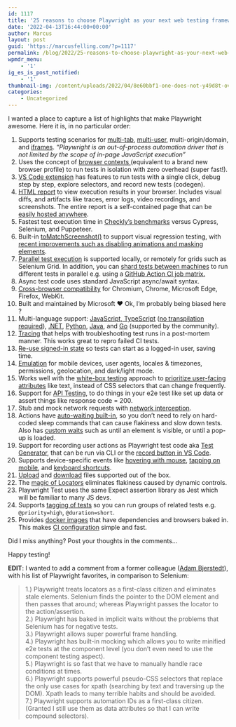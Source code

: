 ```yaml
---
id: 1117
title: '25 reasons to choose Playwright as your next web testing framework'
date: '2022-04-13T16:44:00+00:00'
author: Marcus
layout: post
guid: 'https://marcusfelling.com/?p=1117'
permalink: /blog/2022/25-reasons-to-choose-playwright-as-your-next-web-testing-framework/
wpmdr_menu:
    - '1'
ig_es_is_post_notified:
    - '1'
thumbnail-img: /content/uploads/2022/04/8e60bbf1-one-does-not-y49d8t-overlay.png
categories:
    - Uncategorized
---
```



I wanted a place to capture a list of highlights that make Playwright awesome. Here it is, in no particular order:

1. Supports testing scenarios for [multi-tab](https://playwright.dev/docs/pages#multiple-pages), [multi-user](https://playwright.dev/docs/test-auth#multiple-signed-in-roles), multi-origin/domain, and [iframes](https://playwright.dev/docs/frames). *“Playwright is an out-of-process automation driver that is not limited by the scope of in-page JavaScript execution”*
2. Uses the concept of [browser contexts ](https://playwright.dev/docs/browser-contexts)(equivalent to a brand new browser profile) to run tests in isolation with zero overhead (super fast!).
3. [VS Code extension](https://marketplace.visualstudio.com/items?itemName=ms-playwright.playwright) has features to run tests with a single click, debug step by step, explore selectors, and record new tests (codegen).
4. [HTML report](https://playwright.dev/docs/release-notes#html-report-update) to view execution results in your browser. Includes visual diffs, and artifacts like traces, error logs, video recordings, and screenshots. The entire report is a self-contained page that can be [easily hosted anywhere](https://marcusfelling.com/blog/2021/publishing-playwright-test-results-to-github-pages/).
5. Fastest test execution time in [Checkly’s benchmarks](https://rag0g.medium.com/cypress-vs-selenium-vs-playwright-vs-puppeteer-speed-comparison-73fd057c2ae9) versus Cypress, Selenium, and Puppeteer.
6. Built-in [toMatchScreenshot()](https://playwright.dev/docs/test-snapshots) to support visual regression testing, with [recent improvements such as disabling animations and masking elements](https://github.com/microsoft/playwright/issues?q=+label%3Afeature-visual-regression-testing+).
7. [Parallel test execution](https://playwright.dev/docs/test-parallel) is supported locally, or remotely for grids such as Selenium Grid. In addition, you can [shard tests between machines](https://playwright.dev/docs/test-parallel#shard-tests-between-multiple-machines) to run different tests in parallel e.g. using a [GitHub Action CI job matrix.](https://docs.github.com/en/github-ae@latest/actions/using-jobs/using-a-build-matrix-for-your-jobs)
8. Async test code uses standard JavaScript async/await syntax.
9. [Cross-browser compatibility](https://playwright.dev/docs/browsers) for Chromium, Chrome, Microsoft Edge, Firefox, WebKit.
10. Built and maintained by Microsoft ♥️ Ok, I’m probably being biased here ?
11. Multi-language support: [JavaScript, TypeScript](https://playwright.dev/docs/intro) ([no transpilation required](https://playwright.dev/docs/test-typescript)), [.NET](https://playwright.dev/dotnet/docs/intro), [Python](https://playwright.dev/python/docs/intro), [Java](https://playwright.dev/java/docs/intro), and [Go](https://github.com/playwright-community/playwright-go) (supported by the community).
12. [Tracing](https://playwright.dev/docs/trace-viewer) that helps with troubleshooting test runs in a post-mortem manner. This works great to repro failed CI tests.
13. [Re-use signed-in state](https://playwright.dev/docs/auth) so tests can start as a logged-in user, saving time.
14. [Emulation](https://playwright.dev/docs/emulation) for mobile devices, user agents, locales &amp; timezones, permissions, geolocation, and dark/light mode.
15. Works well with the [white-box testing](https://en.wikipedia.org/wiki/White-box_testing) approach to [prioritize user-facing attributes](https://playwright.dev/docs/selectors#best-practices) like text, instead of CSS selectors that can change frequently.
16. Support for [API Testing](https://playwright.dev/docs/test-api-testing), to do things in your e2e test like set up data or assert things like response code = 200.
17. Stub and mock network requests with [network interception](https://playwright.dev/docs/network).
18. Actions have [auto-waiting built-in](https://playwright.dev/docs/actionability), so you don’t need to rely on hard-coded sleep commands that can cause flakiness and slow down tests. Also has [custom waits](https://playwright.dev/docs/navigations#custom-wait) such as until an element is visible, or until a pop-up is loaded.
19. Support for recording user actions as Playwright test code aka [Test Generator](https://playwright.dev/docs/codegen), that can be run via CLI or the [record button in VS Code](https://marketplace.visualstudio.com/items?itemName=ms-playwright.playwright#record-new-tests).
20. Supports device-specific events like [hovering with mouse](https://playwright.dev/docs/api/class-locator#locator-hover), [tapping on mobile](https://playwright.dev/docs/api/class-locator#locator-tap), and [keyboard shortcuts](https://playwright.dev/docs/api/class-locator#locator-press).
21. [Upload](https://playwright.dev/docs/input#upload-files) and [download](https://playwright.dev/docs/downloads) files supported out of the box.
22. The [magic of Locators](https://marcusfelling.com/blog/2022/create-more-reliable-playwright-tests-with-locators/) eliminates flakiness caused by dynamic controls.
23. Playwright Test uses the same Expect assertion library as Jest which will be familiar to many JS devs.
24. Supports [tagging of tests](https://playwright.dev/docs/test-annotations#tag-tests) so you can run groups of related tests e.g. `@priority=high`, `@duration=short`.
25. Provides [docker images](https://playwright.dev/docs/docker) that have dependencies and browsers baked in. This makes [CI configuration](https://playwright.dev/docs/ci) simple and fast.

Did I miss anything? Post your thoughts in the comments…

Happy testing!

**EDIT**: I wanted to add a comment from a former colleague ([Adam Bjerstedt](https://www.linkedin.com/in/adam-bjerstedt-45536835/)), with his list of Playwright favorites, in comparison to Selenium:

> 1.) Playwright treats locators as a first-class citizen and eliminates stale elements. Selenium finds the pointer to the DOM element and then passes that around; whereas Playwright passes the locator to the action/assertion.  
> 2.) Playwright has baked in implicit waits without the problems that Selenium has for negative tests.  
> 3.) Playwright allows super powerful frame handling.  
> 4.) Playwright has built-in mocking which allows you to write minified e2e tests at the component level (you don’t even need to use the component testing aspect).  
> 5.) Playwright is so fast that we have to manually handle race conditions at times.  
> 6.) Playwright supports powerful pseudo-CSS selectors that replace the only use cases for xpath (searching by text and traversing up the DOM). Xpath leads to many terrible habits and should be avoided.  
> 7.) Playwright supports automation IDs as a first-class citizen. (Granted I still use them as data attributes so that I can write compound selectors).